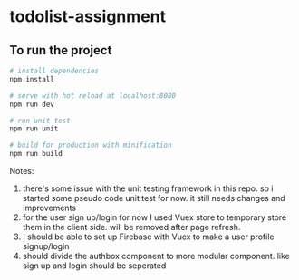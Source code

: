 # todolist-assignment

## To run the project
``` bash
# install dependencies
npm install

# serve with hot reload at localhost:8080
npm run dev

# run unit test
npm run unit

# build for production with minification
npm run build
```

Notes:
1. there's some issue with the unit testing framework in this repo. so i started some pseudo code unit test for now. it still needs changes and improvements
2. for the user sign up/login for now I used Vuex store to temporary store them in the client side. will be removed after page refresh.
3. I should be able to set up Firebase with Vuex to make a user profile signup/login
4. should divide the authbox component to more modular component. like sign up and login should be seperated